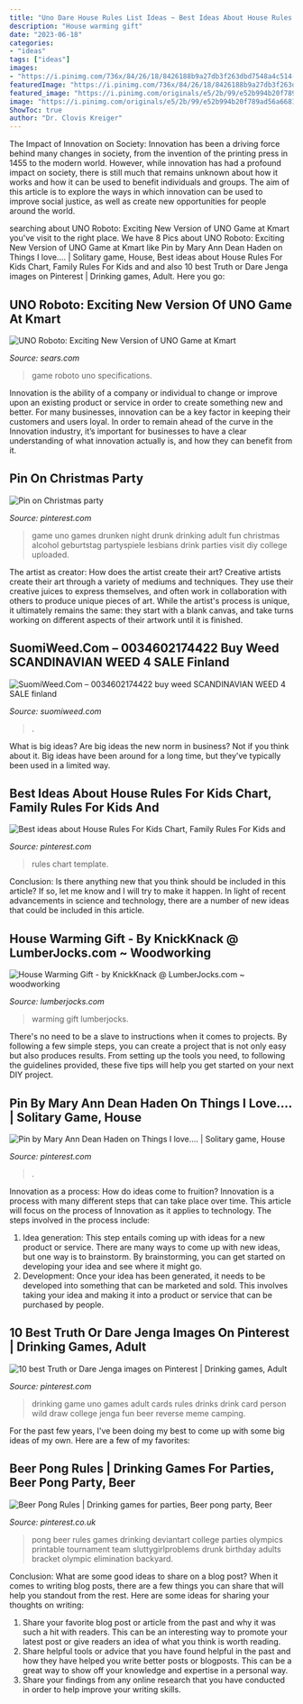 ```yaml
---
title: "Uno Dare House Rules List Ideas ~ Best Ideas About House Rules For Kids Chart, Family Rules For Kids And"
description: "House warming gift"
date: "2023-06-18"
categories:
- "ideas"
tags: ["ideas"]
images:
- "https://i.pinimg.com/736x/84/26/18/8426188b9a27db3f263dbd7548a4c514--drinking-games-cards-college-drinking-games.jpg"
featuredImage: "https://i.pinimg.com/736x/84/26/18/8426188b9a27db3f263dbd7548a4c514--drinking-games-cards-college-drinking-games.jpg"
featured_image: "https://i.pinimg.com/originals/e5/2b/99/e52b994b20f789ad56a668119ca8e1c6.jpg"
image: "https://i.pinimg.com/originals/e5/2b/99/e52b994b20f789ad56a668119ca8e1c6.jpg"
ShowToc: true
author: "Dr. Clovis Kreiger"
---
```



The Impact of Innovation on Society:
Innovation has been a driving force behind many changes in society, from the invention of the printing press in 1455 to the modern world. However, while innovation has had a profound impact on society, there is still much that remains unknown about how it works and how it can be used to benefit individuals and groups. The aim of this article is to explore the ways in which innovation can be used to improve social justice, as well as create new opportunities for people around the world.

	

		
searching about UNO Roboto: Exciting New Version of UNO Game at Kmart you've visit to the right place. We have 8 Pics about UNO Roboto: Exciting New Version of UNO Game at Kmart like Pin by Mary Ann Dean Haden on Things I love.... | Solitary game, House, Best ideas about House Rules For Kids Chart, Family Rules For Kids and and also 10 best Truth or Dare Jenga images on Pinterest | Drinking games, Adult. Here you go:
		
    
## UNO Roboto: Exciting New Version Of UNO Game At Kmart

<img loading=lazy src="http://c.shld.net/rpx/i/s/i/spin/image/spin_prod_524534201?hei=333&amp;wid=333&amp;op_sharpen=1" onerror="this.onerror=null;this.src='https://tse2.mm.bing.net/th?id=OIP.qPpFEpbavRVd8gGe-yDrfwAAAA&amp;pid=15.1';" alt="UNO Roboto: Exciting New Version of UNO Game at Kmart">

_Source: sears.com_

>game roboto uno specifications. 

	

Innovation is the ability of a company or individual to change or improve upon an existing product or service in order to create something new and better. For many businesses, innovation can be a key factor in keeping their customers and users loyal. In order to remain ahead of the curve in the Innovation industry, it’s important for businesses to have a clear understanding of what innovation actually is, and how they can benefit from it.

    
## Pin On Christmas Party

<img loading=lazy src="https://i.pinimg.com/originals/e5/2b/99/e52b994b20f789ad56a668119ca8e1c6.jpg" onerror="this.onerror=null;this.src='https://tse4.mm.bing.net/th?id=OIP.HIU9ifnJ84wNQ7VMoTDVpwHaJ8&amp;pid=15.1';" alt="Pin on Christmas party">

_Source: pinterest.com_

>game uno games drunken night drunk drinking adult fun christmas alcohol geburtstag partyspiele lesbians drink parties visit diy college uploaded. 

	

The artist as creator: How does the artist create their art?
Creative artists create their art through a variety of mediums and techniques. They use their creative juices to express themselves, and often work in collaboration with others to produce unique pieces of art. While the artist's process is unique, it ultimately remains the same: they start with a blank canvas, and take turns working on different aspects of their artwork until it is finished.

    
## SuomiWeed.Com – 0034602174422 Buy Weed SCANDINAVIAN WEED 4 SALE Finland

<img loading=lazy src="https://suomiweed.com/wp-content/uploads/2021/03/Diseno-sin-titulo-2021-03-06T152854.069.jpg" onerror="this.onerror=null;this.src='https://tse1.mm.bing.net/th?id=OIP.dJ1Gb8QDLspop5ii6rKYiwHaHa&amp;pid=15.1';" alt="SuomiWeed.Com – 0034602174422 buy weed SCANDINAVIAN WEED 4 SALE finland">

_Source: suomiweed.com_

>. 

	

What is big ideas?
Are big ideas the new norm in business? Not if you think about it. Big ideas have been around for a long time, but they’ve typically been used in a limited way.

    
## Best Ideas About House Rules For Kids Chart, Family Rules For Kids And

<img loading=lazy src="https://s-media-cache-ak0.pinimg.com/564x/9d/7e/68/9d7e68939ca0807e2d76d97e6ccc3ddc.jpg" onerror="this.onerror=null;this.src='https://tse3.mm.bing.net/th?id=OIP.1Rx_VVc_syk3hUgnijFOrwHaJl&amp;pid=15.1';" alt="Best ideas about House Rules For Kids Chart, Family Rules For Kids and">

_Source: pinterest.com_

>rules chart template. 

	

Conclusion: Is there anything new that you think should be included in this article? If so, let me know and I will try to make it happen.
In light of recent advancements in science and technology, there are a number of new ideas that could be included in this article.

    
## House Warming Gift - By KnickKnack @ LumberJocks.com ~ Woodworking

<img loading=lazy src="https://www.lumberjocks.com/assets/pictures/projects/1828761-438x.jpg?1508499980" onerror="this.onerror=null;this.src='https://tse2.mm.bing.net/th?id=OIP.NH7jIYCXWEZKmGFKJaHK6AAAAA&amp;pid=15.1';" alt="House Warming Gift - by KnickKnack @ LumberJocks.com ~ woodworking">

_Source: lumberjocks.com_

>warming gift lumberjocks. 

	

There's no need to be a slave to instructions when it comes to projects. By following a few simple steps, you can create a project that is not only easy but also produces results. From setting up the tools you need, to following the guidelines provided, these five tips will help you get started on your next DIY project.

    
## Pin By Mary Ann Dean Haden On Things I Love.... | Solitary Game, House

<img loading=lazy src="https://i.pinimg.com/originals/f1/71/be/f171bea21a295c0942a2d19bf7b5e732.jpg" onerror="this.onerror=null;this.src='https://tse3.mm.bing.net/th?id=OIP.go7PNPEIMKx-PI4ptfIo5QAAAA&amp;pid=15.1';" alt="Pin by Mary Ann Dean Haden on Things I love.... | Solitary game, House">

_Source: pinterest.com_

>. 

	

Innovation as a process: How do ideas come to fruition?
Innovation is a process with many different steps that can take place over time. This article will focus on the process of Innovation as it applies to technology. The steps involved in the process include: 
1. Idea generation: This step entails coming up with ideas for a new product or service. There are many ways to come up with new ideas, but one way is to brainstorm. By brainstorming, you can get started on developing your idea and see where it might go. 
2. Development: Once your idea has been generated, it needs to be developed into something that can be marketed and sold. This involves taking your idea and making it into a product or service that can be purchased by people. 

    
## 10 Best Truth Or Dare Jenga Images On Pinterest | Drinking Games, Adult

<img loading=lazy src="https://i.pinimg.com/736x/84/26/18/8426188b9a27db3f263dbd7548a4c514--drinking-games-cards-college-drinking-games.jpg" onerror="this.onerror=null;this.src='https://tse4.mm.bing.net/th?id=OIP.3tS4AC3CtYtIGvUlhnJBnAHaHa&amp;pid=15.1';" alt="10 best Truth or Dare Jenga images on Pinterest | Drinking games, Adult">

_Source: pinterest.com_

>drinking game uno games adult cards rules drinks drink card person wild draw college jenga fun beer reverse meme camping. 

	

For the past few years, I've been doing my best to come up with some big ideas of my own. Here are a few of my favorites: 

    
## Beer Pong Rules | Drinking Games For Parties, Beer Pong Party, Beer

<img loading=lazy src="https://i.pinimg.com/originals/1a/8c/d0/1a8cd067200de350b9cf81b8795f4e62.jpg" onerror="this.onerror=null;this.src='https://tse1.mm.bing.net/th?id=OIP.iPSk0PsqxUQiBxgvbrncMQHaKr&amp;pid=15.1';" alt="Beer Pong Rules | Drinking games for parties, Beer pong party, Beer">

_Source: pinterest.co.uk_

>pong beer rules games drinking deviantart college parties olympics printable tournament team sluttygirlproblems drunk birthday adults bracket olympic elimination backyard. 

	

Conclusion: What are some good ideas to share on a blog post?
When it comes to writing blog posts, there are a few things you can share that will help you standout from the rest. Here are some ideas for sharing your thoughts on writing:
1. Share your favorite blog post or article from the past and why it was such a hit with readers. This can be an interesting way to promote your latest post or give readers an idea of what you think is worth reading. 
2. Share helpful tools or advice that you have found helpful in the past and how they have helped you write better posts or blogposts. This can be a great way to show off your knowledge and expertise in a personal way. 
3. Share your findings from any online research that you have conducted in order to help improve your writing skills.

